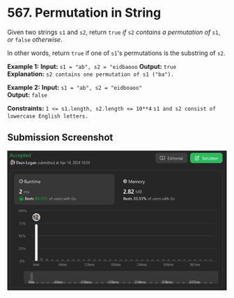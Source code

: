 # 567. Permutation in String

Given two strings `s1` and `s2`, return `true` *if* `s2` *contains a permutation of* `s1`, *or* `false` *otherwise*.

In other words, return `true` if one of `s1`'s permutations is the substring of `s2`.

**Example 1:**
    **Input:** `s1 = "ab", s2 = "eidbaooo`
    **Output:** `true`  
    **Explanation:** `s2 contains one permutation of s1 ("ba").`

**Example 2:**
    **Input:** `s1 = "ab", s2 = "eidboaoo"`  
    **Output:** `false`

**Constraints:**
    `1 <= s1.length, s2.length <= 10**4`
    `s1 and s2 consist of lowercase English letters.`


## Submission Screenshot

![Image](./permutation-in-string.png)